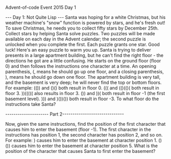 Advent-of-code Event 2015 Day 1

--- Day 1: Not Quite Lisp ---
Santa was hoping for a white Christmas, but his weather machine's "snow" function is powered by stars, and he's fresh out! To save Christmas, he needs you to collect fifty stars by December 25th.
Collect stars by helping Santa solve puzzles. Two puzzles will be made available on each day in the Advent calendar; the second puzzle is unlocked when you complete the first. Each puzzle grants one star. Good luck!
Here's an easy puzzle to warm you up.
Santa is trying to deliver presents in a large apartment building, but he can't find the right floor - the directions he got are a little confusing. He starts on the ground floor (floor 0) and then follows the instructions one character at a time.
An opening parenthesis, (, means he should go up one floor, and a closing parenthesis, ), means he should go down one floor.
The apartment building is very tall, and the basement is very deep; he will never find the top or bottom floors.
For example:
(()) and ()() both result in floor 0.
((( and (()(()( both result in floor 3.
))((((( also results in floor 3.
()) and ))( both result in floor -1 (the first basement level).
))) and )())()) both result in floor -3.
To what floor do the instructions take Santa?


--------------------- Part 2------------------------------

Now, given the same instructions, find the position of the first character that causes him to enter the basement (floor -1). The first character in the instructions has position 1, the second character has position 2, and so on.
For example:
) causes him to enter the basement at character position 1.
()()) causes him to enter the basement at character position 5.
What is the position of the character that causes Santa to first enter the basement?
